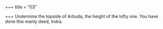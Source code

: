 +++
title = "03"

+++
Undermine the topside of Arbuda, the height of the lofty one. You have done this manly deed, Indra.  